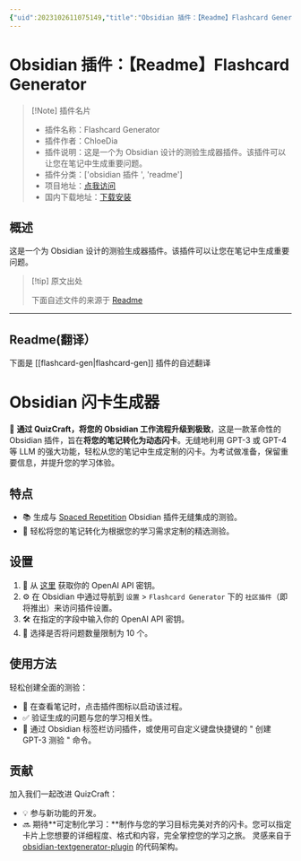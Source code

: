 ```yaml
---
{"uid":2023102611075149,"title":"Obsidian 插件：【Readme】Flashcard Generator","tags":["obsidian插件","readme"],"description":"这是一个为Obsidian设计的测验生成器插件。该插件可以让您在笔记中生成重要问题。","author":"AI","type":"readme","draft":false,"editable":false,"modified":20230101000000,"dg-publish":true,"permalink":"/lake-of-knowledge/10-obsidian/obsidian/readme/flashcard-gen-readme/","dgPassFrontmatter":true}
---
```



# Obsidian 插件：【Readme】Flashcard Generator

> [!Note] 插件名片
> - 插件名称：Flashcard Generator
> - 插件作者：ChloeDia
> - 插件说明：这是一个为 Obsidian 设计的测验生成器插件。该插件可以让您在笔记中生成重要问题。
> - 插件分类：['obsidian 插件 ', 'readme']
> - 项目地址：[点我访问](https://github.com/chloedia/Obsidian_Quiz_Generator)
> - 国内下载地址：[下载安装](https://pkmer.cn/products/plugin/pluginMarket/?flashcard-gen)

## 概述

这是一个为 Obsidian 设计的测验生成器插件。该插件可以让您在笔记中生成重要问题。

> [!tip] 原文出处
>
>下面自述文件的来源于 [Readme](https://ghproxy.net/https://raw.githubusercontent.com/chloedia/Obsidian_Quiz_Generator/master/README.md)
>

---

## Readme(翻译）

下面是 [[flashcard-gen\|flashcard-gen]] 插件的自述翻译

# Obsidian 闪卡生成器

🚀 **通过 QuizCraft，将您的 Obsidian 工作流程升级到极致**，这是一款革命性的 Obsidian 插件，旨在**将您的笔记转化为动态闪卡**。无缝地利用 GPT-3 或 GPT-4 等 LLM 的强大功能，轻松从您的笔记中生成定制的闪卡。为考试做准备，保留重要信息，并提升您的学习体验。

## 特点

- 📚 生成与 [Spaced Repetition](https://github.com/st3v3nmw/obsidian-spaced-repetition) Obsidian 插件无缝集成的测验。
- 🎯 轻松将您的笔记转化为根据您的学习需求定制的精选测验。

## 设置

1. 🔑 从 [这里](https://beta.openai.com/account/api-keys) 获取你的 OpenAI API 密钥。
2. ⚙️ 在 Obsidian 中通过导航到 `设置` > `Flashcard Generator` 下的 `社区插件`（即将推出）来访问插件设置。
3. 🛠️ 在指定的字段中输入你的 OpenAI API 密钥。
4. 🔢 选择是否将问题数量限制为 10 个。

## 使用方法

轻松创建全面的测验：

- 📝 在查看笔记时，点击插件图标以启动该过程。
- ✅ 验证生成的问题与您的学习相关性。
- 🚀 通过 Obsidian 标签栏访问插件，或使用可自定义键盘快捷键的 " 创建 GPT-3 测验 " 命令。

## 贡献

加入我们一起改进 QuizCraft：

- 💡 参与新功能的开发。
- 🔜 期待**可定制化学习：**制作与您的学习目标完美对齐的闪卡。您可以指定卡片上您想要的详细程度、格式和内容，完全掌控您的学习之旅。
灵感来自于 [obsidian-textgenerator-plugin](https://github.com/nhaouari/obsidian-textgenerator-plugin) 的代码架构。



